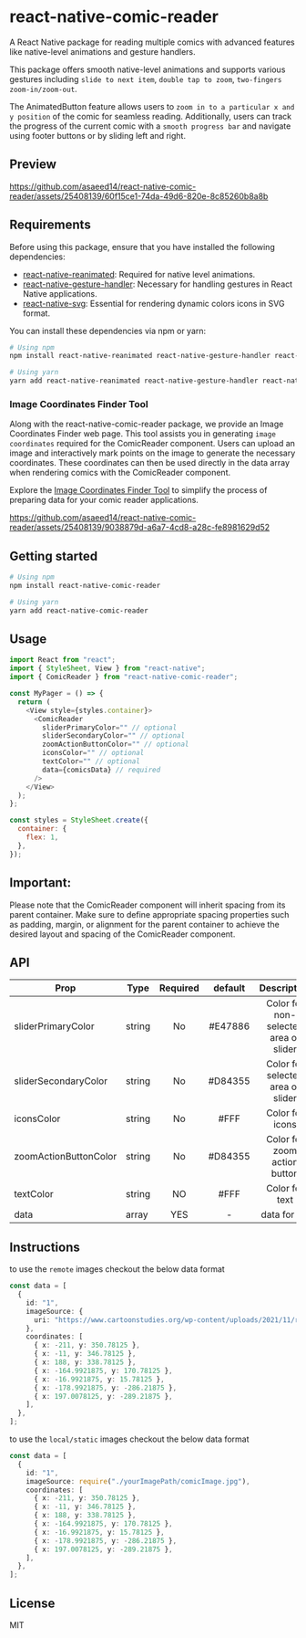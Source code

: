 # react-native-comic-reader

A React Native package for reading multiple comics with advanced features like native-level animations and gesture handlers.

This package offers smooth native-level animations and supports various gestures including `slide to next item`, `double tap to zoom`, `two-fingers zoom-in/zoom-out`.

The AnimatedButton feature allows users to `zoom in to a particular x and y position` of the comic for seamless reading. Additionally, users can track the progress of the current comic with a `smooth progress bar` and navigate using footer buttons or by sliding left and right.

## Preview

https://github.com/asaeed14/react-native-comic-reader/assets/25408139/60f15ce1-74da-49d6-820e-8c85260b8a8b


## Requirements

Before using this package, ensure that you have installed the following dependencies:

- [react-native-reanimated](https://github.com/software-mansion/react-native-reanimated): Required for native level animations.
- [react-native-gesture-handler](https://github.com/software-mansion/react-native-gesture-handler): Necessary for handling gestures in React Native applications.
- [react-native-svg](https://github.com/react-native-svg/react-native-svg): Essential for rendering dynamic colors icons in SVG format.

You can install these dependencies via npm or yarn:

```bash
# Using npm
npm install react-native-reanimated react-native-gesture-handler react-native-svg

# Using yarn
yarn add react-native-reanimated react-native-gesture-handler react-native-svg
```

### Image Coordinates Finder Tool

Along with the react-native-comic-reader package, we provide an Image Coordinates Finder web page. This tool assists you in generating `image coordinates` required for the ComicReader component. Users can upload an image and interactively mark points on the image to generate the necessary coordinates. These coordinates can then be used directly in the data array when rendering comics with the ComicReader component.

Explore the [Image Coordinates Finder Tool](https://imagecoordinatesfinder.web.app/) to simplify the process of preparing data for your comic reader applications.


https://github.com/asaeed14/react-native-comic-reader/assets/25408139/9038879d-a6a7-4cd8-a28c-fe8981629d52



## Getting started

```bash
# Using npm
npm install react-native-comic-reader

# Using yarn
yarn add react-native-comic-reader
```

## Usage

```js
import React from "react";
import { StyleSheet, View } from "react-native";
import { ComicReader } from "react-native-comic-reader";

const MyPager = () => {
  return (
    <View style={styles.container}>
      <ComicReader
        sliderPrimaryColor="" // optional
        sliderSecondaryColor="" // optional
        zoomActionButtonColor="" // optional
        iconsColor="" // optional
        textColor="" // optional
        data={comicsData} // required
      />
    </View>
  );
};

const styles = StyleSheet.create({
  container: {
    flex: 1,
  },
});
```

## Important:

Please note that the ComicReader component will inherit spacing from its parent container. Make sure to define appropriate spacing properties such as padding, margin, or alignment for the parent container to achieve the desired layout and spacing of the ComicReader component.

## API

| Prop                  | Type   | Required | default |              Description              |
| --------------------- | ------ | :------: | :-----: | :-----------------------------------: |
| sliderPrimaryColor    | string |    No    | #E47886 | Color for non-selected area of slider |
| sliderSecondaryColor  | string |    No    | #D84355 |   Color for selected area of slider   |
| iconsColor            | string |    No    |  #FFF   |            Color for icons            |
| zoomActionButtonColor | string |    No    | #D84355 |     Color for zoom action button      |
| textColor             | string |    NO    |  #FFF   |            Color for text             |
| data                  | array  |   YES    |    -    |             data for list             |

## Instructions

to use the `remote` images checkout the below data format

```ts
const data = [
  {
    id: "1",
    imageSource: {
      uri: "https://www.cartoonstudies.org/wp-content/uploads/2021/11/reading-page-2-674x1024.jpg",
    },
    coordinates: [
      { x: -211, y: 350.78125 },
      { x: -11, y: 346.78125 },
      { x: 188, y: 338.78125 },
      { x: -164.9921875, y: 170.78125 },
      { x: -16.9921875, y: 15.78125 },
      { x: -178.9921875, y: -286.21875 },
      { x: 197.0078125, y: -289.21875 },
    ],
  },
];
```

to use the `local/static` images checkout the below data format

```ts
const data = [
  {
    id: "1",
    imageSource: require("./yourImagePath/comicImage.jpg"),
    coordinates: [
      { x: -211, y: 350.78125 },
      { x: -11, y: 346.78125 },
      { x: 188, y: 338.78125 },
      { x: -164.9921875, y: 170.78125 },
      { x: -16.9921875, y: 15.78125 },
      { x: -178.9921875, y: -286.21875 },
      { x: 197.0078125, y: -289.21875 },
    ],
  },
];
```

## License

MIT
